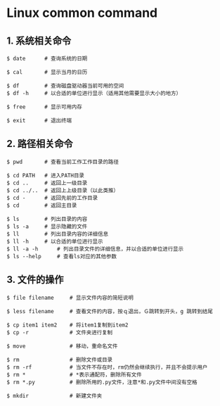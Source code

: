# Linux common command

## 1. 系统相关命令

```
$ date		# 查询系统的日期
```

```
$ cal		# 显示当月的日历
```

```
$ df		# 查询磁盘驱动器当前可用的空间
$ df -h		# 以合适的单位进行显示（适用其他需要显示大小的地方）
```

```
$ free		# 显示可用内存
```

```
$ exit		# 退出终端
```

## 2. 路径相关命令

```
$ pwd		# 查看当前工作工作目录的路径
```

```;
$ cd PATH	# 进入PATH目录
$ cd ..		# 返回上一级目录
$ cd ../.. 	# 返回上上级目录（以此类推）
$ cd -		# 返回先前的工作目录
$ cd 		# 返回主目录
```

```
$ ls		# 列出目录的内容
$ ls -a		# 显示隐藏的文件
$ ll		# 列出目录内容的详细信息
$ ll -h		# 以合适的单位进行显示
$ ll -a -h		# 列出目录文件的详细信息，并以合适的单位进行显示
$ ls --help 	# 查看ls对应的其他参数
```

## 3. 文件的操作

```
$ file filename		# 显示文件内容的简短说明
```

```
$ less filename		# 查看文件的内容，按ｑ退出，Ｇ跳转到开头，g 跳转到结尾
```

```
$ cp item1 item2	# 将item1复制到item2
$ cp -r				# 文件夹进行复制
```

```
$ move				# 移动，重命名文件
```

```
$ rm 				# 删除文件或目录
$ rm -rf 			# 当文件不存在时，rm仍然会继续执行，并且不会提示用户
$ rm * 				# *表示通配符，删除所有文件
$ rm *.py			# 删除所用的.py文件，注意*和.py文件中间没有空格
```

```
$ mkdir				# 新建文件夹
```

```

```


